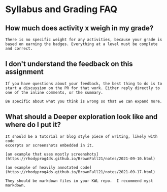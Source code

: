 # Syllabus and Grading FAQ



## How much does activity x weigh in my grade?
```{toggle}
There is no specific weight for any activities, because your grade is based on earning the badges. Everything at a level must be complete and correct. 
```

<!-- 
## Can I submit this assignment late if ...?
```{toggle}
In this class, there are feedback hours instead of deadlines for specific assignments.  If your work is not in by the feedback hours, you will get feedback at the next hours. If your grading contract has dated milestones, (eg for a project) post an issue in your contract repo with title `late milestone: <name of milestone>` and in the body proposes when it will be in instead and how this delay will not affect your future work.  If you need more dramatic shift, propose a revision to your contract.
``` -->

## I don't understand the feedback  on this assignment
```{toggle}
If you have questions about your feedback, the best thing to do is to start a discussion on the PR for that work. Either reply directly to one of the inline comments, or the summary.

Be specific about what you think is wrong so that we can expand more.

```


## What should a Deeper exploration look like and where do I put it?
```{toggle}
It should be a tutorial or blog style piece of writing, likely with code
excerpts or screenshots embedded in it.

[an example that uses mostly screenshots](https://rhodyprog4ds.github.io/BrownFall21/notes/2021-09-10.html)

[an example of heavily annotated code](https://rhodyprog4ds.github.io/BrownFall21/notes/2021-09-17.html)

They should be markdown files in your KWL repo.  I recommend myst markdown.
```
